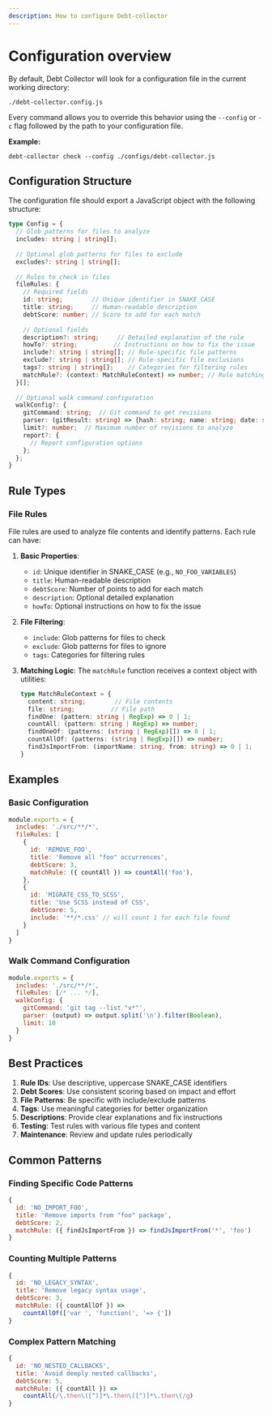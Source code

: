 ```yaml
---
description: How to configure Debt-collector
---
```


# Configuration overview

By default, Debt Collector will look for a configuration file in the current working directory:


```
./debt-collector.config.js
```

Every command allows you to override this behavior using the `--config` or `-c` flag followed by the path to your configuration file.

**Example:**

```shell
debt-collector check --config ./configs/debt-collector.js
```

## Configuration Structure

The configuration file should export a JavaScript object with the following structure:

```typescript
type Config = {
  // Glob patterns for files to analyze
  includes: string | string[];
  
  // Optional glob patterns for files to exclude
  excludes?: string | string[];
  
  // Rules to check in files
  fileRules: {
    // Required fields
    id: string;        // Unique identifier in SNAKE_CASE
    title: string;     // Human-readable description
    debtScore: number; // Score to add for each match
    
    // Optional fields
    description?: string;     // Detailed explanation of the rule
    howTo?: string;          // Instructions on how to fix the issue
    include?: string | string[]; // Rule-specific file patterns
    exclude?: string | string[]; // Rule-specific file exclusions
    tags?: string | string[];    // Categories for filtering rules
    matchRule?: (context: MatchRuleContext) => number; // Rule matching logic
  }[];
  
  // Optional walk command configuration
  walkConfig?: {
    gitCommand: string;  // Git command to get revisions
    parser: (gitResult: string) => {hash: string; name: string; date: string}[];  // Parse git command output
    limit?: number;  // Maximum number of revisions to analyze
    report?: {
      // Report configuration options
    };
  };
}
```

## Rule Types

### File Rules

File rules are used to analyze file contents and identify patterns. Each rule can have:

1. **Basic Properties**:
   - `id`: Unique identifier in SNAKE_CASE (e.g., `NO_FOO_VARIABLES`)
   - `title`: Human-readable description
   - `debtScore`: Number of points to add for each match
   - `description`: Optional detailed explanation
   - `howTo`: Optional instructions on how to fix the issue

2. **File Filtering**:
   - `include`: Glob patterns for files to check
   - `exclude`: Glob patterns for files to ignore
   - `tags`: Categories for filtering rules

3. **Matching Logic**:
   The `matchRule` function receives a context object with utilities:

   ```typescript
   type MatchRuleContext = {
     content: string;        // File contents
     file: string;          // File path
     findOne: (pattern: string | RegExp) => 0 | 1;
     countAll: (pattern: string | RegExp) => number;
     findOneOf: (patterns: (string | RegExp)[]) => 0 | 1;
     countAllOf: (patterns: (string | RegExp)[]) => number;
     findJsImportFrom: (importName: string, from: string) => 0 | 1;
   }
   ```

## Examples

### Basic Configuration

```javascript
module.exports = {
  includes: './src/**/*',
  fileRules: [
    {
      id: 'REMOVE_FOO',
      title: 'Remove all "foo" occurrences',
      debtScore: 3,
      matchRule: ({ countAll }) => countAll('foo'),
    },
    {
      id: 'MIGRATE_CSS_TO_SCSS',
      title: 'Use SCSS instead of CSS',
      debtScore: 5,
      include: '**/*.css' // will count 1 for each file found
    }
  ]
}
```

### Walk Command Configuration

```javascript
module.exports = {
  includes: './src/**/*',
  fileRules: [/* ... */],
  walkConfig: {
    gitCommand: 'git tag --list "v*"',
    parser: (output) => output.split('\n').filter(Boolean),
    limit: 10
  }
}
```

## Best Practices

1. **Rule IDs**: Use descriptive, uppercase SNAKE_CASE identifiers
2. **Debt Scores**: Use consistent scoring based on impact and effort
3. **File Patterns**: Be specific with include/exclude patterns
4. **Tags**: Use meaningful categories for better organization
5. **Descriptions**: Provide clear explanations and fix instructions
6. **Testing**: Test rules with various file types and content
7. **Maintenance**: Review and update rules periodically

## Common Patterns

### Finding Specific Code Patterns

```javascript
{
  id: 'NO_IMPORT_FOO',
  title: 'Remove imports from "foo" package',
  debtScore: 2,
  matchRule: ({ findJsImportFrom }) => findJsImportFrom('*', 'foo')
}
```

### Counting Multiple Patterns

```javascript
{
  id: 'NO_LEGACY_SYNTAX',
  title: 'Remove legacy syntax usage',
  debtScore: 3,
  matchRule: ({ countAllOf }) => 
    countAllOf(['var ', 'function(', '=> {'])
}
```

### Complex Pattern Matching

```javascript
{
  id: 'NO_NESTED_CALLBACKS',
  title: 'Avoid deeply nested callbacks',
  debtScore: 5,
  matchRule: ({ countAll }) => 
    countAll(/\.then\([^)]*\.then\([^)]*\.then\(/g)
}
```

